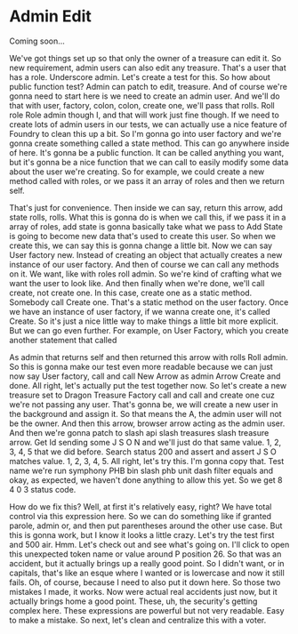 # Admin Edit

Coming soon...

We've got things set up so that only the owner of a treasure can edit it. So new
requirement, admin users can also edit any treasure. That's a user that has a role.
Underscore admin. Let's create a test for this. So how about public function test?
Admin can patch to edit, treasure. And of course we're gonna need to start here is we
need to create an admin user. And we'll do that with user, factory, colon, colon,
create one, we'll pass that rolls. Roll role Role admin though I, and that will work
just fine though. If we need to create lots of admin users in our tests, we can
actually use a nice feature of Foundry to clean this up a bit. So I'm gonna go into
user factory and we're gonna create something called a state method. This can go
anywhere inside of here. It's gonna be a public function. It can be called anything
you want, but it's gonna be a nice function that we can call to easily modify some
data about the user we're creating. So for example, we could create a new method
called with roles, or we pass it an array of roles and then we return self.

That's just for convenience. Then inside we can say, return this arrow, add state
rolls, rolls. What this is gonna do is when we call this, if we pass it in a array of
roles, add state is gonna basically take what we pass to Add State is going to become
new data that's used to create this user. So when we create this, we can say this is
gonna change a little bit. Now we can say User factory new. Instead of creating an
object that actually creates a new instance of our user factory. And then of course
we can call any methods on it. We want, like with roles roll admin. So we're kind of
crafting what we want the user to look like. And then finally when we're done, we'll
call create, not create one. In this case, create one as a static method. Somebody
call Create one. That's a static method on the user factory. Once we have an instance
of user factory, if we wanna create one, it's called Create. So it's just a nice
little way to make things a little bit more explicit. But we can go even further. For
example, on User Factory, which you create another statement that called

As admin that returns self and then returned this arrow with rolls Roll admin. So
this is gonna make our test even more readable because we can just now say User
factory, call and call New Arrow as admin Arrow Create and done. All right, let's
actually put the test together now. So let's create a new treasure set to Dragon
Treasure Factory call and call and create one cuz we're not passing any user. That's
gonna be, we will create a new user in the background and assign it. So that means
the A, the admin user will not be the owner. And then this arrow, browser arrow
acting as the admin user. And then we're gonna patch to slash api slash treasures
slash treasure arrow. Get Id sending some J S O N and we'll just do that same value.
1, 2, 3, 4, 5 that we did before. Search status 200 and assert and assert J S O
matches value. 1, 2, 3, 4, 5. All right, let's try this. I'm gonna copy that. Test
name we're run symphony PHB bin slash phb unit dash filter equals and okay, as
expected, we haven't done anything to allow this yet. So we get 8 4 0 3 status code.

How do we fix this? Well, at first it's relatively easy, right? We have total control
via this expression here. So we can do something like if granted parole, admin or,
and then put parentheses around the other use case. But this is gonna work, but I
know it looks a little crazy. Let's try the test first and 500 air. Hmm. Let's check
out and see what's going on. I'll click to open this unexpected token name or value
around P position 26. So that was an accident, but it actually brings up a really
good point. So I didn't want, or in capitals, that's like an esque where I wanted or
is lowercase and now it still fails. Oh, of course, because I need to also put it
down here. So those two mistakes I made, it works. Now were actual real accidents
just now, but it actually brings home a good point. These, uh, the security's getting
complex here. These expressions are powerful but not very readable. Easy to make a
mistake. So next, let's clean and centralize this with a voter.

